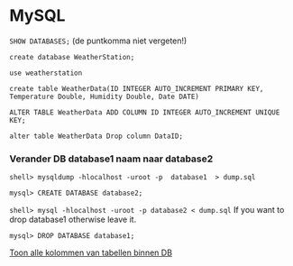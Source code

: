 # MySQL

`SHOW DATABASES;` (de puntkomma niet vergeten!)

`create database WeatherStation;`

`use weatherstation`

`create table WeatherData(ID INTEGER AUTO_INCREMENT PRIMARY KEY, Temperature Double, Humidity Double, Date DATE)`


`ALTER TABLE WeatherData ADD COLUMN ID INTEGER AUTO_INCREMENT UNIQUE KEY;`

`alter table WeatherData Drop column DataID;`

### Verander DB database1 naam naar database2
`shell> mysqldump -hlocalhost -uroot -p  database1  > dump.sql`

`mysql> CREATE DATABASE database2;`

`shell> mysql -hlocalhost -uroot -p database2 < dump.sql`
If you want to drop database1 otherwise leave it.

`mysql> DROP DATABASE database1;`



[Toon alle kolommen van tabellen binnen DB](https://stackoverflow.com/questions/5648420/get-all-columns-from-all-mysql-tables)
